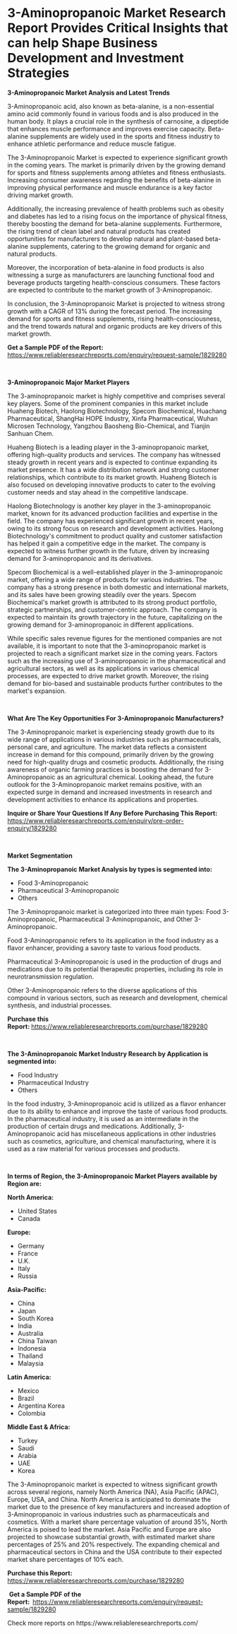 <p><h1>3-Aminopropanoic Market Research Report Provides Critical Insights that can help Shape Business Development and Investment Strategies</h1></p><p><strong>3-Aminopropanoic Market Analysis and Latest Trends</strong></p>
<p><p>3-Aminopropanoic acid, also known as beta-alanine, is a non-essential amino acid commonly found in various foods and is also produced in the human body. It plays a crucial role in the synthesis of carnosine, a dipeptide that enhances muscle performance and improves exercise capacity. Beta-alanine supplements are widely used in the sports and fitness industry to enhance athletic performance and reduce muscle fatigue.</p><p>The 3-Aminopropanoic Market is expected to experience significant growth in the coming years. The market is primarily driven by the growing demand for sports and fitness supplements among athletes and fitness enthusiasts. Increasing consumer awareness regarding the benefits of beta-alanine in improving physical performance and muscle endurance is a key factor driving market growth.</p><p>Additionally, the increasing prevalence of health problems such as obesity and diabetes has led to a rising focus on the importance of physical fitness, thereby boosting the demand for beta-alanine supplements. Furthermore, the rising trend of clean label and natural products has created opportunities for manufacturers to develop natural and plant-based beta-alanine supplements, catering to the growing demand for organic and natural products.</p><p>Moreover, the incorporation of beta-alanine in food products is also witnessing a surge as manufacturers are launching functional food and beverage products targeting health-conscious consumers. These factors are expected to contribute to the market growth of 3-Aminopropanoic.</p><p>In conclusion, the 3-Aminopropanoic Market is projected to witness strong growth with a CAGR of 13% during the forecast period. The increasing demand for sports and fitness supplements, rising health-consciousness, and the trend towards natural and organic products are key drivers of this market growth.</p></p>
<p><strong>Get a Sample PDF of the Report:&nbsp;</strong> <a href="https://www.reliableresearchreports.com/enquiry/request-sample/1829280">https://www.reliableresearchreports.com/enquiry/request-sample/1829280</a></p>
<p>&nbsp;</p>
<p><strong>3-Aminopropanoic Major Market Players</strong></p>
<p><p>The 3-aminopropanoic market is highly competitive and comprises several key players. Some of the prominent companies in this market include Huaheng Biotech, Haolong Biotechnology, Specom Biochemical, Huachang Pharmaceutical, ShangHai HOPE Industry, Xinfa Pharmaceutical, Wuhan Microsen Technology, Yangzhou Baosheng Bio-Chemical, and Tianjin Sanhuan Chem.</p><p>Huaheng Biotech is a leading player in the 3-aminopropanoic market, offering high-quality products and services. The company has witnessed steady growth in recent years and is expected to continue expanding its market presence. It has a wide distribution network and strong customer relationships, which contribute to its market growth. Huaheng Biotech is also focused on developing innovative products to cater to the evolving customer needs and stay ahead in the competitive landscape.</p><p>Haolong Biotechnology is another key player in the 3-aminopropanoic market, known for its advanced production facilities and expertise in the field. The company has experienced significant growth in recent years, owing to its strong focus on research and development activities. Haolong Biotechnology's commitment to product quality and customer satisfaction has helped it gain a competitive edge in the market. The company is expected to witness further growth in the future, driven by increasing demand for 3-aminopropanoic and its derivatives.</p><p>Specom Biochemical is a well-established player in the 3-aminopropanoic market, offering a wide range of products for various industries. The company has a strong presence in both domestic and international markets, and its sales have been growing steadily over the years. Specom Biochemical's market growth is attributed to its strong product portfolio, strategic partnerships, and customer-centric approach. The company is expected to maintain its growth trajectory in the future, capitalizing on the growing demand for 3-aminopropanoic in different applications.</p><p>While specific sales revenue figures for the mentioned companies are not available, it is important to note that the 3-aminopropanoic market is projected to reach a significant market size in the coming years. Factors such as the increasing use of 3-aminopropanoic in the pharmaceutical and agricultural sectors, as well as its applications in various chemical processes, are expected to drive market growth. Moreover, the rising demand for bio-based and sustainable products further contributes to the market's expansion.</p></p>
<p>&nbsp;</p>
<p><strong>What Are The Key Opportunities For 3-Aminopropanoic Manufacturers?</strong></p>
<p><p>The 3-Aminopropanoic market is experiencing steady growth due to its wide range of applications in various industries such as pharmaceuticals, personal care, and agriculture. The market data reflects a consistent increase in demand for this compound, primarily driven by the growing need for high-quality drugs and cosmetic products. Additionally, the rising awareness of organic farming practices is boosting the demand for 3-Aminopropanoic as an agricultural chemical. Looking ahead, the future outlook for the 3-Aminopropanoic market remains positive, with an expected surge in demand and increased investments in research and development activities to enhance its applications and properties.</p></p>
<p><strong>Inquire or Share Your Questions If Any Before Purchasing This Report:</strong> <a href="https://www.reliableresearchreports.com/enquiry/pre-order-enquiry/1829280">https://www.reliableresearchreports.com/enquiry/pre-order-enquiry/1829280</a></p>
<p>&nbsp;</p>
<p><strong>Market Segmentation</strong></p>
<p><strong>The 3-Aminopropanoic Market Analysis by types is segmented into:</strong></p>
<p><ul><li>Food 3-Aminopropanoic</li><li>Pharmaceutical 3-Aminopropanoic</li><li>Others</li></ul></p>
<p><p>The 3-Aminopropanoic market is categorized into three main types: Food 3-Aminopropanoic, Pharmaceutical 3-Aminopropanoic, and Other 3-Aminopropanoic. </p><p>Food 3-Aminopropanoic refers to its application in the food industry as a flavor enhancer, providing a savory taste to various food products. </p><p>Pharmaceutical 3-Aminopropanoic is used in the production of drugs and medications due to its potential therapeutic properties, including its role in neurotransmission regulation. </p><p>Other 3-Aminopropanoic refers to the diverse applications of this compound in various sectors, such as research and development, chemical synthesis, and industrial processes.</p></p>
<p><strong>Purchase this Report:&nbsp;</strong><a href="https://www.reliableresearchreports.com/purchase/1829280">https://www.reliableresearchreports.com/purchase/1829280</a></p>
<p>&nbsp;</p>
<p><strong>The 3-Aminopropanoic Market Industry Research by Application is segmented into:</strong></p>
<p><ul><li>Food Industry</li><li>Pharmaceutical Industry</li><li>Others</li></ul></p>
<p><p>In the food industry, 3-Aminopropanoic acid is utilized as a flavor enhancer due to its ability to enhance and improve the taste of various food products. In the pharmaceutical industry, it is used as an intermediate in the production of certain drugs and medications. Additionally, 3-Aminopropanoic acid has miscellaneous applications in other industries such as cosmetics, agriculture, and chemical manufacturing, where it is used as a raw material for various processes and products.</p></p>
<p>&nbsp;</p>
<p><strong>In terms of Region, the 3-Aminopropanoic Market Players available by Region are:</strong></p>
<p>
    <p> <strong> North America: </strong>
        <ul>
            <li>United States</li>
            <li>Canada</li>
        </ul>
        </p> 
    <p> <strong> Europe: </strong>
        <ul>
            <li>Germany</li>
            <li>France</li>
            <li>U.K.</li>
            <li>Italy</li>
            <li>Russia</li>
        </ul>
        </p> 
    <p> <strong> Asia-Pacific: </strong>
        <ul>
            <li>China</li>
            <li>Japan</li>
            <li>South Korea</li>
            <li>India</li>
            <li>Australia</li>
            <li>China Taiwan</li>
            <li>Indonesia</li>
            <li>Thailand</li>
            <li>Malaysia</li>
        </ul>
        </p> 
    <p> <strong> Latin America: </strong>
        <ul>
            <li>Mexico</li>
            <li>Brazil</li>
            <li>Argentina Korea</li>
            <li>Colombia</li>
        </ul>
        </p> 
    <p> <strong> Middle East & Africa: </strong>
        <ul>
            <li>Turkey</li>
            <li>Saudi</li>
            <li>Arabia</li>
            <li>UAE</li>
            <li>Korea</li>
        </ul>
    </p>
    </p>
<p><p>The 3-Aminopropanoic market is expected to witness significant growth across several regions, namely North America (NA), Asia Pacific (APAC), Europe, USA, and China. North America is anticipated to dominate the market due to the presence of key manufacturers and increased adoption of 3-Aminopropanoic in various industries such as pharmaceuticals and cosmetics. With a market share percentage valuation of around 35%, North America is poised to lead the market. Asia Pacific and Europe are also projected to showcase substantial growth, with estimated market share percentages of 25% and 20% respectively. The expanding chemical and pharmaceutical sectors in China and the USA contribute to their expected market share percentages of 10% each.</p></p>
<p><strong>Purchase this Report: </strong><a href="https://www.reliableresearchreports.com/purchase/1829280">https://www.reliableresearchreports.com/purchase/1829280</a></p>
<p>&nbsp;<strong>Get a Sample PDF of the Report:&nbsp;&nbsp;</strong><a href="https://www.reliableresearchreports.com/enquiry/request-sample/1829280">https://www.reliableresearchreports.com/enquiry/request-sample/1829280</a></p>
<p><strong></strong></p>
<p>Check more reports on https://www.reliableresearchreports.com/</p>